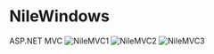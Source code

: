 # NileWindows
ASP.NET MVC
<img src="https://i.ibb.co/HrP1cGR/NileMVC1.png" alt="NileMVC1" border="0">
<img src="https://i.ibb.co/McRMVth/NileMVC2.png" alt="NileMVC2" border="0">
<img src="https://i.ibb.co/5MLZL0V/NileMVC3.png" alt="NileMVC3" border="0">
